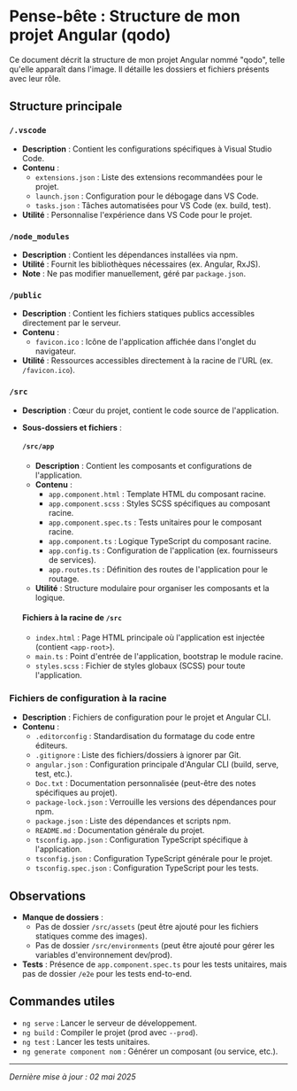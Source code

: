 # Pense-bête : Structure de mon projet Angular (qodo)

Ce document décrit la structure de mon projet Angular nommé "qodo", telle qu'elle apparaît dans l'image. Il détaille les dossiers et fichiers présents avec leur rôle.

## Structure principale

### `/.vscode`

- **Description** : Contient les configurations spécifiques à Visual Studio Code.
- **Contenu** :
  - `extensions.json` : Liste des extensions recommandées pour le projet.
  - `launch.json` : Configuration pour le débogage dans VS Code.
  - `tasks.json` : Tâches automatisées pour VS Code (ex. build, test).
- **Utilité** : Personnalise l'expérience dans VS Code pour le projet.

### `/node_modules`

- **Description** : Contient les dépendances installées via npm.
- **Utilité** : Fournit les bibliothèques nécessaires (ex. Angular, RxJS).
- **Note** : Ne pas modifier manuellement, géré par `package.json`.

### `/public`

- **Description** : Contient les fichiers statiques publics accessibles directement par le serveur.
- **Contenu** :
  - `favicon.ico` : Icône de l'application affichée dans l'onglet du navigateur.
- **Utilité** : Ressources accessibles directement à la racine de l'URL (ex. `/favicon.ico`).

### `/src`

- **Description** : Cœur du projet, contient le code source de l'application.
- **Sous-dossiers et fichiers** :

  #### `/src/app`

  - **Description** : Contient les composants et configurations de l'application.
  - **Contenu** :
    - `app.component.html` : Template HTML du composant racine.
    - `app.component.scss` : Styles SCSS spécifiques au composant racine.
    - `app.component.spec.ts` : Tests unitaires pour le composant racine.
    - `app.component.ts` : Logique TypeScript du composant racine.
    - `app.config.ts` : Configuration de l'application (ex. fournisseurs de services).
    - `app.routes.ts` : Définition des routes de l'application pour le routage.
  - **Utilité** : Structure modulaire pour organiser les composants et la logique.

  #### Fichiers à la racine de `/src`

  - `index.html` : Page HTML principale où l'application est injectée (contient `<app-root>`).
  - `main.ts` : Point d'entrée de l'application, bootstrap le module racine.
  - `styles.scss` : Fichier de styles globaux (SCSS) pour toute l'application.

### Fichiers de configuration à la racine

- **Description** : Fichiers de configuration pour le projet et Angular CLI.
- **Contenu** :
  - `.editorconfig` : Standardisation du formatage du code entre éditeurs.
  - `.gitignore` : Liste des fichiers/dossiers à ignorer par Git.
  - `angular.json` : Configuration principale d'Angular CLI (build, serve, test, etc.).
  - `Doc.txt` : Documentation personnalisée (peut-être des notes spécifiques au projet).
  - `package-lock.json` : Verrouille les versions des dépendances pour npm.
  - `package.json` : Liste des dépendances et scripts npm.
  - `README.md` : Documentation générale du projet.
  - `tsconfig.app.json` : Configuration TypeScript spécifique à l'application.
  - `tsconfig.json` : Configuration TypeScript générale pour le projet.
  - `tsconfig.spec.json` : Configuration TypeScript pour les tests.

## Observations

- **Manque de dossiers** :
  - Pas de dossier `/src/assets` (peut être ajouté pour les fichiers statiques comme des images).
  - Pas de dossier `/src/environments` (peut être ajouté pour gérer les variables d'environnement dev/prod).
- **Tests** : Présence de `app.component.spec.ts` pour les tests unitaires, mais pas de dossier `/e2e` pour les tests end-to-end.

## Commandes utiles

- `ng serve` : Lancer le serveur de développement.
- `ng build` : Compiler le projet (prod avec `--prod`).
- `ng test` : Lancer les tests unitaires.
- `ng generate component nom` : Générer un composant (ou service, etc.).

---

_Dernière mise à jour : 02 mai 2025_

